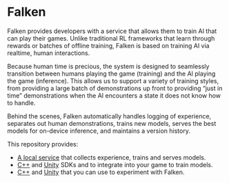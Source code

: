 # Falken

Falken provides developers with a service that allows them to train AI that can
play their games. Unlike traditional RL frameworks that learn through rewards
or batches of offline training, Falken is based on training AI via realtime,
human interactions.

Because human time is precious, the system is designed to seamlessly transition
between humans playing the game (training) and the AI playing the game
(inference). This allows us to support a variety of training styles, from
providing a large batch of demonstrations up front to providing “just in time”
demonstrations when the AI encounters a state it does not know how to handle.

Behind the scenes, Falken automatically handles logging of experience,
separates out human demonstrations, trains new models, serves the best models
for on-device inference, and maintains a version history.

This repository provides:
- [A local service](service/) that collects experience, trains and serves
  models.
- [C++](sdk/cpp) and [Unity](sdk/unity) SDKs and to integrate into your game
  to train models.
- [C++](environments/cpp) and [Unity](environments/unity) that you can use to
  experiment with Falken.
